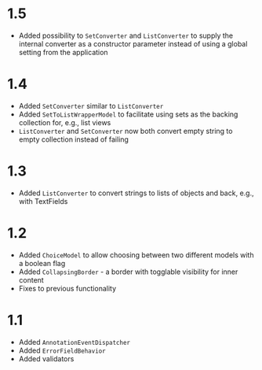 # 1.5
- Added possibility to `SetConverter` and `ListConverter` to supply the internal converter as a constructor parameter instead of using a global setting from the application

# 1.4
- Added `SetConverter` similar to `ListConverter`
- Added `SetToListWrapperModel` to facilitate using sets as the backing collection for, e.g., list views 
- `ListConverter` and `SetConverter` now both convert empty string to empty collection instead of failing

# 1.3
- Added `ListConverter` to convert strings to lists of objects and back, e.g., with TextFields

# 1.2
- Added `ChoiceModel` to allow choosing between two different models with a boolean flag
- Added `CollapsingBorder` - a border with togglable visibility for inner content
- Fixes to previous functionality

# 1.1
- Added `AnnotationEventDispatcher`
- Added `ErrorFieldBehavior`
- Added validators
